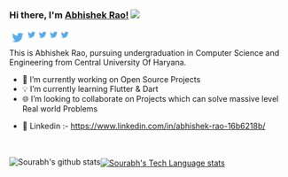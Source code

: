 ### Hi there, I'm [Abhishek Rao!](https://abhishekrao.github.io) <img src="https://raw.githubusercontent.com/MartinHeinz/MartinHeinz/master/wave.gif" width="30px">
<a href="https://www.linkedin.com/in/abhishek-rao-16b6218b/">
  <img align="left" alt="Abhishek Rao | linkedIn" width="30px" src="https://github.com/Abhishek-Rao-191882/AbhishekRao/blob/main/Assets/twitter.png" />
</a>
<a href="https://www.linkedin.com/in/abhishek-rao-16b6218b/">
  <img align="left" alt="Abhishek Rao | Discord" width="20px" src="https://github.com/Abhishek-Rao-191882/AbhishekRao/blob/main/Assets/twitter.png" />
</a>
<a href="https://www.linkedin.com/in/abhishek-rao-16b6218b/">
  <img align="left" alt="Abhishek Rao | Twitter" width="20px" src="https://github.com/Abhishek-Rao-191882/AbhishekRao/blob/main/Assets/twitter.png" />
</a>
<a href="https://www.linkedin.com/in/abhishek-rao-16b6218b/">
  <img align="left" alt="Abhishek Rao | Instagram" width="20px" src="https://github.com/Abhishek-Rao-191882/AbhishekRao/blob/main/Assets/twitter.png" />
</a>
<a href="https://www.linkedin.com/in/abhishek-rao-16b6218b/">
  <img align="left" alt="Abhishek Rao | linkedIn" width="20px" src="https://github.com/Abhishek-Rao-191882/AbhishekRao/blob/main/Assets/twitter.png" />
</a>

<br>
<br>
This is Abhishek Rao, pursuing undergraduation in Computer Science and Engineering from Central University Of Haryana. 

- 🔭 I’m currently working on Open Source Projects
- 💡 I’m currently learning Flutter & Dart
- 🌐 I’m looking to collaborate on Projects which can solve massive level Real world Problems
<!-- - 🔗 Portfolio Link :- https://sourabhsaraswat-191939.github.io/my_portfolio/ -->
- 📱 Linkedin :- https://www.linkedin.com/in/abhishek-rao-16b6218b/

<!-- - 🤔 I’m looking for help with 
- 💬 Ask me about ... -->

<br><br>
<a href="https://github.com/Abhishek-Rao-191882/AbhishekRao">
  <img align="left" src="https://github-readme-stats.vercel.app/api?username=Abhishek-Rao-191882&show_icons=true&include_all_commits=true&theme=material-palenight" alt="Sourabh's github stats" />
</a>
<a href="https://github.com/Abhishek-Rao-191882/AbhishekRao">
  <img align="center" src="https://github-readme-stats.vercel.app/api/top-langs/?username=Abhishek-Rao-191882&layout=compact&theme=material-palenight" alt="Sourabh's Tech Language stats" />
</a>
